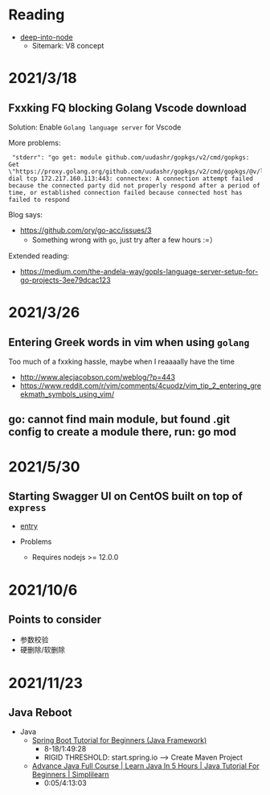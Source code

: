 # Reading
- [deep-into-node](https://yjhjstz.gitbooks.io/deep-into-node/content/chapter1/chapter1-0.html)
  - Sitemark:  V8 concept

# 2021/3/18
## Fxxking FQ blocking Golang Vscode download
Solution: Enable `Golang language server` for Vscode

More problems:
```
 "stderr": "go get: module github.com/uudashr/gopkgs/v2/cmd/gopkgs: Get \"https://proxy.golang.org/github.com/uudashr/gopkgs/v2/cmd/gopkgs/@v/list\": dial tcp 172.217.160.113:443: connectex: A connection attempt failed because the connected party did not properly respond after a period of time, or established connection failed because connected host has failed to respond
```

Blog says:
- https://github.com/ory/go-acc/issues/3
  - Something wrong with `go`, just try after a few hours :=）

Extended reading:
- https://medium.com/the-andela-way/gopls-language-server-setup-for-go-projects-3ee79dcac123

# 2021/3/26
## Entering Greek words in vim when using `golang`
Too much of a fxxking hassle, maybe when I reaaaally have the time
- http://www.alecjacobson.com/weblog/?p=443
- https://www.reddit.com/r/vim/comments/4cuodz/vim_tip_2_entering_greekmath_symbols_using_vim/

## go: cannot find main module, but found .git config to create a module there, run: go mod

# 2021/5/30
## Starting Swagger UI on CentOS built on top of `express`
- [entry](https://www.npmjs.com/package/swagger-ui-express)

- Problems
  - Requires nodejs >= 12.0.0

# 2021/10/6
## Points to consider
- 参数校验
- 硬删除/软删除

# 2021/11/23
## Java Reboot
- Java
  - [Spring Boot Tutorial for Beginners (Java Framework)](https://www.youtube.com/watch?v=vtPkZShrvXQ)
    - 8-18/1:49:28
    - RIGID THRESHOLD: start.spring.io --> Create Maven Project
  - [Advance Java Full Course | Learn Java In 5 Hours | Java Tutorial For Beginners | Simplilearn](https://www.youtube.com/watch?v=Ae-r8hsbPUo)
    - 0:05/4:13:03
